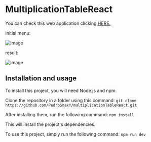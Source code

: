 # MultiplicationTableReact

You can check this web application clicking <a href="https://pedrosmaxy.github.io/multiplicationTableReact/">HERE.</a>

Initial menu:

 ![image](https://github.com/PedroSmaxY/multiplicationTableReact/assets/127573080/ba9e9271-12cb-4d82-8699-9614e7750b55)


result:

![image](https://github.com/PedroSmaxY/multiplicationTableReact/assets/127573080/8bad223c-d667-4564-92ed-aac241648cb3)


## Installation and usage
To install this project, you will need Node.js and npm. 

Clone the repository in a folder using this command: `git clone https://github.com/PedroSmaxY/multiplicationTableReact.git`

After installing them, run the following command: `npm install`

This will install the project's dependencies.
 
To use this project, simply run the following command: `npm run dev`
